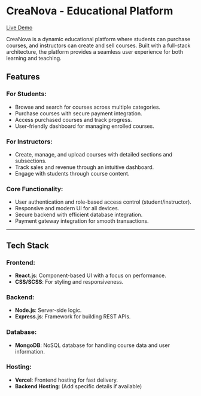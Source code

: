 # CreaNova - Educational Platform

[Live Demo]([https://crea-nova-rouge.vercel.app/])

CreaNova is a dynamic educational platform where students can purchase courses, and instructors can create and sell courses. Built with a full-stack architecture, the platform provides a seamless user experience for both learning and teaching.

## Features

### For Students:
- Browse and search for courses across multiple categories.
- Purchase courses with secure payment integration.
- Access purchased courses and track progress.
- User-friendly dashboard for managing enrolled courses.

### For Instructors:
- Create, manage, and upload courses with detailed sections and subsections.
- Track sales and revenue through an intuitive dashboard.
- Engage with students through course content.

### Core Functionality:
- User authentication and role-based access control (student/instructor).
- Responsive and modern UI for all devices.
- Secure backend with efficient database integration.
- Payment gateway integration for smooth transactions.

---

## Tech Stack

### Frontend:
- **React.js**: Component-based UI with a focus on performance.
- **CSS/SCSS**: For styling and responsiveness.

### Backend:
- **Node.js**: Server-side logic.
- **Express.js**: Framework for building REST APIs.

### Database:
- **MongoDB**: NoSQL database for handling course data and user information.

### Hosting:
- **Vercel**: Frontend hosting for fast delivery.
- **Backend Hosting**: (Add specific details if available)

